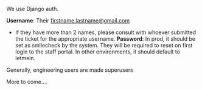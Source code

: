 We use Django auth.

**Username**: Their firstname.lastname@gmail.com
* If they have more than 2 names, please consult with whoever submitted the ticket for the appropriate username. 
**Password**: In prod, it should be set as smilecheck by the system. They will be required to reset on first login to the staff portal. In other environments, it should default to letmein. 

Generally, engineering users are made superusers

More to come....
